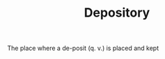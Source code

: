 ---
title: Depository
letter: D
permalink: "/definitions/bld-depository.html"
body: The place where a de-posit (q. v.) is placed and kept
published_at: '2018-07-07'
source: Black's Law Dictionary 2nd Ed (1910)
layout: post
---